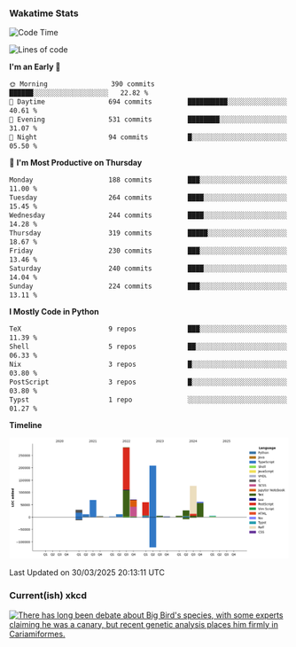 ### Wakatime Stats
<!--START_SECTION:waka-->
![Code Time](http://img.shields.io/badge/Code%20Time-3%2C140%20hrs%2021%20mins-blue)

![Lines of code](https://img.shields.io/badge/From%20Hello%20World%20I%27ve%20Written-982.1%20thousand%20lines%20of%20code-blue)

**I'm an Early 🐤** 

```text
🌞 Morning                390 commits         ██████░░░░░░░░░░░░░░░░░░░   22.82 % 
🌆 Daytime                694 commits         ██████████░░░░░░░░░░░░░░░   40.61 % 
🌃 Evening                531 commits         ████████░░░░░░░░░░░░░░░░░   31.07 % 
🌙 Night                  94 commits          █░░░░░░░░░░░░░░░░░░░░░░░░   05.50 % 
```
📅 **I'm Most Productive on Thursday** 

```text
Monday                   188 commits         ███░░░░░░░░░░░░░░░░░░░░░░   11.00 % 
Tuesday                  264 commits         ████░░░░░░░░░░░░░░░░░░░░░   15.45 % 
Wednesday                244 commits         ████░░░░░░░░░░░░░░░░░░░░░   14.28 % 
Thursday                 319 commits         █████░░░░░░░░░░░░░░░░░░░░   18.67 % 
Friday                   230 commits         ███░░░░░░░░░░░░░░░░░░░░░░   13.46 % 
Saturday                 240 commits         ████░░░░░░░░░░░░░░░░░░░░░   14.04 % 
Sunday                   224 commits         ███░░░░░░░░░░░░░░░░░░░░░░   13.11 % 
```


**I Mostly Code in Python** 

```text
TeX                      9 repos             ███░░░░░░░░░░░░░░░░░░░░░░   11.39 % 
Shell                    5 repos             ██░░░░░░░░░░░░░░░░░░░░░░░   06.33 % 
Nix                      3 repos             █░░░░░░░░░░░░░░░░░░░░░░░░   03.80 % 
PostScript               3 repos             █░░░░░░░░░░░░░░░░░░░░░░░░   03.80 % 
Typst                    1 repo              ░░░░░░░░░░░░░░░░░░░░░░░░░   01.27 % 
```



**Timeline**

![Lines of Code chart](https://raw.githubusercontent.com/joshuajeschek/joshuajeschek/main/assets/bar_graph.png)


 Last Updated on 30/03/2025 20:13:11 UTC
<!--END_SECTION:waka-->

### Current(ish) xkcd
<a id="xkcd-a" title="There has long been debate about Big Bird's species, with some experts claiming he was a canary, but recent genetic analysis places him firmly in Cariamiformes." href="https://www.xkcd.com" target="_blank">
        <img align="center" id="xkcd-img" src="https://imgs.xkcd.com/comics/terror_bird.png" alt="There has long been debate about Big Bird's species, with some experts claiming he was a canary, but recent genetic analysis places him firmly in Cariamiformes." height=300 />
</a>
